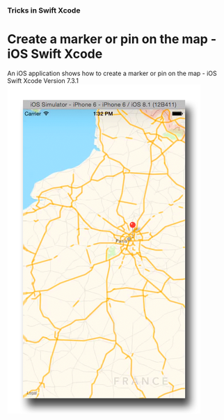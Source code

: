 ### Tricks in Swift Xcode
# Create a marker or pin on the map - iOS Swift Xcode 
An iOS application shows how to create a marker or pin on the map - iOS Swift Xcode Version 7.3.1
<br>
![Marker Pin Maps Swift](https://github.com/tborges/Tricks-in-Swift-Xcode-Version-7.3.1/blob/master/Screenshot.png)
